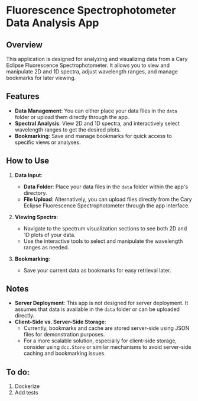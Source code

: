 # Fluorescence Spectrophotometer Data Analysis App

## Overview

This application is designed for analyzing and visualizing data from a Cary Eclipse Fluorescence Spectrophotometer. It allows you to view and manipulate 2D and 1D spectra, adjust wavelength ranges, and manage bookmarks for later viewing.

## Features

- **Data Management**: You can either place your data files in the `data` folder or upload them directly through the app.
- **Spectral Analysis**: View 2D and 1D spectra, and interactively select wavelength ranges to get the desired plots.
- **Bookmarking**: Save and manage bookmarks for quick access to specific views or analyses.

## How to Use

1. **Data Input**:
   - **Data Folder**: Place your data files in the `data` folder within the app's directory.
   - **File Upload**: Alternatively, you can upload files directly from the Cary Eclipse Fluorescence Spectrophotometer through the app interface.

2. **Viewing Spectra**:
   - Navigate to the spectrum visualization sections to see both 2D and 1D plots of your data.
   - Use the interactive tools to select and manipulate the wavelength ranges as needed.

3. **Bookmarking**:
   - Save your current data as bookmarks for easy retrieval later.

## Notes

- **Server Deployment**: This app is not designed for server deployment. It assumes that data is available in the `data` folder or can be uploaded directly. 
- **Client-Side vs. Server-Side Storage**:
  - Currently, bookmarks and cache are stored server-side using JSON files for demonstration purposes.
  - For a more scalable solution, especially for client-side storage, consider using `dcc.Store` or similar mechanisms to avoid server-side caching and bookmarking issues.



## To do: 
1) Dockerize
2) Add tests
